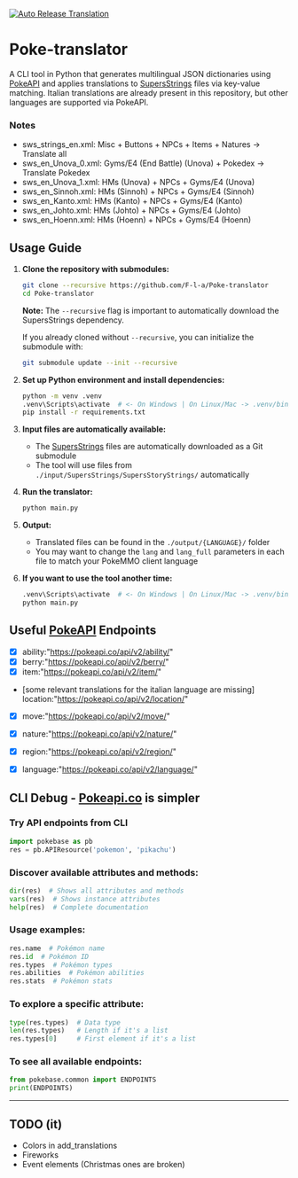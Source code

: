 [![Auto Release Translation](https://github.com/F-l-a/Poke-translator/actions/workflows/auto-release.yml/badge.svg)](https://github.com/F-l-a/Poke-translator/actions/workflows/auto-release.yml)
# Poke-translator
A CLI tool in Python that generates multilingual JSON dictionaries using [PokeAPI](https://pokeapi.co) and applies translations to [SupersStrings](https://github.com/superworldsun/SupersStrings) files via key-value matching.
Italian translations are already present in this repository, but other languages are supported via PokeAPI.

### Notes
- sws_strings_en.xml: Misc + Buttons + NPCs + Items + Natures -> Translate all
- sws_en_Unova_0.xml: Gyms/E4 (End Battle) (Unova) + Pokedex -> Translate Pokedex
- sws_en_Unova_1.xml: HMs (Unova) + NPCs + Gyms/E4 (Unova)
- sws_en_Sinnoh.xml: HMs (Sinnoh) + NPCs + Gyms/E4 (Sinnoh)
- sws_en_Kanto.xml: HMs (Kanto) + NPCs + Gyms/E4 (Kanto)
- sws_en_Johto.xml: HMs (Johto) + NPCs + Gyms/E4 (Johto)
- sws_en_Hoenn.xml: HMs (Hoenn) + NPCs + Gyms/E4 (Hoenn)

## Usage Guide

1. **Clone the repository with submodules:**
   ```bash
   git clone --recursive https://github.com/F-l-a/Poke-translator
   cd Poke-translator
   ```
   
   **Note:** The `--recursive` flag is important to automatically download the SupersStrings dependency.
   
   If you already cloned without `--recursive`, you can initialize the submodule with:
   ```bash
   git submodule update --init --recursive
   ```

2. **Set up Python environment and install dependencies:**
   ```bash
   python -m venv .venv
   .venv\Scripts\activate  # <- On Windows | On Linux/Mac -> .venv/bin/activate
   pip install -r requirements.txt
   ```

3. **Input files are automatically available:**
   - The [SupersStrings](https://github.com/superworldsun/SupersStrings) files are automatically downloaded as a Git submodule
   - The tool will use files from `./input/SupersStrings/SupersStoryStrings/` automatically

4. **Run the translator:**
   ```bash
   python main.py
   ```

5. **Output:**
   - Translated files can be found in the `./output/{LANGUAGE}/` folder
   - You may want to change the `lang` and `lang_full` parameters in each file to match your PokeMMO client language

6. **If you want to use the tool another time:**
   ```bash
   .venv\Scripts\activate  # <- On Windows | On Linux/Mac -> .venv/bin/activate
   python main.py
   ```

## Useful [PokeAPI](https://pokeapi.co) Endpoints

- [x] ability:"https://pokeapi.co/api/v2/ability/"
- [x] berry:"https://pokeapi.co/api/v2/berry/"
- [x] item:"https://pokeapi.co/api/v2/item/"
- [some relevant translations for the italian language are missing] location:"https://pokeapi.co/api/v2/location/"
- [x] move:"https://pokeapi.co/api/v2/move/"
- [x] nature:"https://pokeapi.co/api/v2/nature/"
- [x] region:"https://pokeapi.co/api/v2/region/"
- [x] language:"https://pokeapi.co/api/v2/language/"


## CLI Debug - [Pokeapi.co](https://pokeapi.co) is simpler

### Try API endpoints from CLI
```python
import pokebase as pb
res = pb.APIResource('pokemon', 'pikachu')
```

### Discover available attributes and methods:
```python
dir(res)  # Shows all attributes and methods
vars(res)  # Shows instance attributes
help(res)  # Complete documentation
```

### Usage examples:
```python
res.name  # Pokémon name
res.id  # Pokémon ID  
res.types  # Pokémon types
res.abilities  # Pokémon abilities
res.stats  # Pokémon stats
```

### To explore a specific attribute:
```python
type(res.types)  # Data type
len(res.types)   # Length if it's a list
res.types[0]     # First element if it's a list
```

### To see all available endpoints:
```python
from pokebase.common import ENDPOINTS
print(ENDPOINTS)
```

***
## TODO (it)
- Colors in add_translations
- Fireworks
- Event elements (Christmas ones are broken)